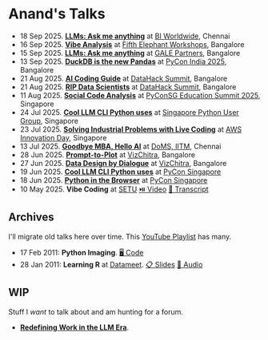 # Anand's Talks

- 18 Sep 2025. **[LLMs: Ask me anything](2025-09-18-llm-ama-bi-worldwide/ ":ignore")** at [BI Worldwide](https://www.biworldwide.com/), Chennai
- 16 Sep 2025. **[Vibe Analysis](2025-09-16-vibe-analysis/ ":ignore")** at [Fifth Elephant Workshops](http://has.gy/hV8U), Bangalore
- 15 Sep 2025. **[LLMs: Ask me anything](2025-09-15-llm-ama-gale/ ":ignore")** at [GALE Partners](https://www.gale.agency/), Bangalore
- 13 Sep 2025. **[DuckDB is the new Pandas](2025-09-13-duckdb-is-the-new-pandas/)** at [PyCon India 2025](https://cfp.in.pycon.org/2025/talk/W8VJX3/), Bangalore
- 21 Aug 2025. **[AI Coding Guide](2025-08-21-ai-coding-guide/ ":ignore")** at [DataHack Summit](https://www.analyticsvidhya.com/datahacksummit/), Bangalore
- 21 Aug 2025. **[RIP Data Scientists](2025-08-21-rip-data-scientists/ ":ignore")** at [DataHack Summit](https://www.analyticsvidhya.com/datahacksummit/), Bangalore
- 11 Aug 2025. **[Social Code Analysis](2025-08-11-social-code-analysis/ ":ignore")** at [PyConSG Education Summit 2025](https://pycon.sg/edusummit.html), Singapore
- 24 Jul 2025. **[Cool LLM CLI Python uses](2025-07-24-pugs-agent-loop/)** at [Singapore Python User Group](https://www.meetup.com/singapore-python-user-group/), Singapore
- 23 Jul 2025. **[Solving Industrial Problems with Live Coding](2025-07-23-supply-chain-automl/ ":ignore")** at [AWS Innovation Day](https://pages.awscloud.com/aws-mfg-industrial-suppy-chain-innovation-day.html), Singapore
- 13 Jul 2025. **[Goodbye MBA, Hello AI](2025-07-13-goodbye-mba-hello-ai/ ":ignore")** at [DoMS, IITM](https://doms.iitm.ac.in/), Chennai
- 28 Jun 2025. **[Prompt-to-Plot](2025-06-28-prompt-to-plot/ ":ignore")** at [VizChitra](https://vizchitra.com/), Bangalore
- 27 Jun 2025. **[Data Design by Dialogue](2025-06-27-data-design-by-dialogue/ ":ignore")** at [VizChitra](https://vizchitra.com/), Bangalore
- 19 Jun 2025. **[Cool LLM CLI Python uses](2025-06-pycon-sg/llm-cli.md)** at [PyCon Singapore](https://pycon.sg/)
- 18 Jun 2025. **[Python in the Browser](2025-06-pycon-sg/ ":ignore")** at [PyCon Singapore](https://pycon.sg/)
- 10 May 2025. **Vibe Coding** at [SETU](https://setuschool.com/) [⏯️ Video](https://youtu.be/ODXSDbY12dg) [💬 Transcript](2025-05-10-vibe-coding/)

## Archives

I'll migrate old talks here over time. This [YouTube Playlist](https://www.youtube.com/playlist?list=PLHCH16htawZbR_-mIqfGmYbhE5S2UckOh) has many.

- 17 Feb 2011: **Python Imaging**. [🖥️ Code](python-imaging/index.html)
- 28 Jan 2011: **Learning R** at [Datameet](http://www.datameet.org/).
  [📋 Slides](https://github.com/sanand0/talks/releases/download/talks/2011-01-28-datameet-learning-r.pptx)
  [🎤 Audio](https://github.com/sanand0/talks/releases/download/talks/2011-01-28-datameet-learning-r.mp3)

## WIP

Stuff I _want_ to talk about and am hunting for a forum.

- **[Redefining Work in the LLM Era](2025-09-llm-workflows/ ":ignore")**.

<!--

Some talks are slides, audio, etc.
These are at https://github.com/sanand0/talks/releases/tag/talks

Created via: `gh release create talks --title "Talks"`

To add content:

```bash
gh release upload talks --clobber $FILENAME
```

-->

